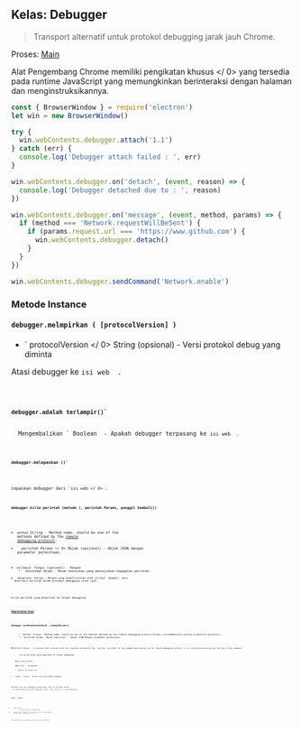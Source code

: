 ## Kelas: Debugger

> Transport alternatif untuk protokol debugging jarak jauh Chrome.

Proses: [Main](../glossary.md#main-process)

Alat Pengembang Chrome memiliki  pengikatan khusus </ 0> yang tersedia pada runtime JavaScript yang memungkinkan berinteraksi dengan halaman dan menginstruksikannya.</p> 

```javascript
const { BrowserWindow } = require('electron')
let win = new BrowserWindow()

try {
  win.webContents.debugger.attach('1.1')
} catch (err) {
  console.log('Debugger attach failed : ', err)
}

win.webContents.debugger.on('detach', (event, reason) => {
  console.log('Debugger detached due to : ', reason)
})

win.webContents.debugger.on('message', (event, method, params) => {
  if (method === 'Network.requestWillBeSent') {
    if (params.request.url === 'https://www.github.com') {
      win.webContents.debugger.detach()
    }
  }
})

win.webContents.debugger.sendCommand('Network.enable')
```

### Metode Instance

#### `debugger.melmpirkan ( [protocolVersion] )`

* ` protocolVersion </ 0>  String (opsional) - Versi protokol debug yang diminta</li>
</ul>

<p>Atasi debugger ke <code>isi web </ 0> .</p>

<h4><code>debugger.adalah terlampir()`</h4> 
  Mengembalikan ` Boolean </ 0> - Apakah debugger terpasang ke <code>isi web </ 0> .</p>

<h4><code>debugger.melepaskan ()`</h4> 
  
  Lepaskan debugger dari `isi web </ 0> .</p>

<h4><code>debugger.kirim perintah (metode [, perintah Params, panggil kembali])`</h4> 
  
  * `method` String - Method name, should be one of the methods defined by the [remote debugging protocol](https://chromedevtools.github.io/devtools-protocol/).
  * ` perintah Params </ 0> Objek (opsional) - Objek JSON dengan parameter permintaan.</li>
<li><code>callback` Fungsi (opsional) - Respon 
    * ` kesalahan</ 0> Objek - Pesan kesalahan yang menunjukkan kegagalan perintah.</li>
<li><code> mengulang </ 0> Setiap - Respon yang didefinisikan oleh atribut 'kembali' dari
  deskripsi perintah dalam protokol debugging jarak jauh.</li>
</ul></li>
</ul>

<p>Kirim perintah yang diberikan ke target debugging.</p>

<p><strong><a href="modernization/promisification.md">Deprecated Soon</a></strong></p>

<h4><code>debugger.sendCommand(method[, commandParams])`</h4> 
      * `method` String - Method name, should be one of the methods defined by the [remote debugging protocol](https://chromedevtools.github.io/devtools-protocol/).
      * ` perintah Params </ 0> Objek (opsional) - Objek JSON dengan parameter permintaan.</li>
</ul>

<p>Returns <code>Promise<any>` - A promise that resolves with the response defined by the 'returns' attribute of the command description in the remote debugging protocol or is rejected indicating the failure of the command.</p> 
        Kirim perintah yang diberikan ke target debugging.
        
        ### Instance Events
        
        #### Acara : 'melepaskan'
        
        * `event</ 0> Acara</li>
<li><code> alasan </ 0>  String - Alasan untuk memisahkan debugger.</li>
</ul>

<p>Emitted saat sesi debugging dihentikan. Hal ini terjadi ketika
 <code>isi web</ 0> ditutup atau devtools dipanggil untuk < web > konten < 0> yang dilampirkan </ 0> .</p>

<h4>Acara : 'pesan'</h4>

<ul>
<li><code>acara` Acara
        *  metode </ 0> String - nama metode.</li>
<li><code> params </ 0> Objek - Parameter acara ditentukan oleh  atribut 'parameter'
 dalam protokol debugging jarak jauh.</li>
</ul>

<p>Emitted kapanpun terjadi debugging sasaran soal acara instrumentasi .</p>